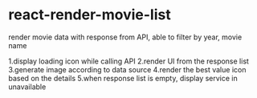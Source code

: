 # react-render-movie-list
render movie data with response from API, able to filter by year, movie name

1.display loading icon while calling API
2.render UI from the response list
3.generate image according to data source
4.render the best value icon based on the details
5.when response list is empty, display service in unavailable


